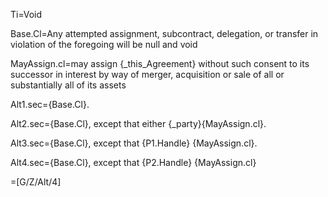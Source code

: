 Ti=Void

Base.Cl=Any attempted assignment, subcontract, delegation, or transfer in violation of the foregoing will be null and void

MayAssign.cl=may assign {_this_Agreement} without such consent to its successor in interest by way of merger, acquisition or sale of all or substantially all of its assets

Alt1.sec={Base.Cl}.

Alt2.sec={Base.Cl}, except that either {_party}{MayAssign.cl}.

Alt3.sec={Base.Cl}, except that {P1.Handle} {MayAssign.cl}.

Alt4.sec={Base.Cl}, except that {P2.Handle} {MayAssign.cl}

=[G/Z/Alt/4]
